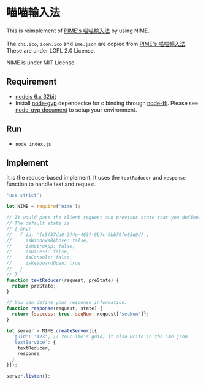 喵喵輸入法
=============
This is reimplement of [PIME's 喵喵輸入法](https://github.com/EasyIME/PIME/tree/master/server/input_methods/meow) by using NIME.

The `chi.ico`, `icon.ico` and `ime.json` are copied from [PIME's 喵喵輸入法](https://github.com/EasyIME/PIME/tree/master/server/input_methods/meow). These are under LGPL 2.0 License.

NIME is under MIT License.


## Requirement

- [nodejs 6.x 32bit](https://nodejs.org/en/)
- Install [node-gyp](https://github.com/nodejs/node-gyp) dependecise for c binding through [node-ffi](https://github.com/node-ffi/node-ffi). Please see [node-gyp document](https://github.com/nodejs/node-gyp#installation) to setup your environment.


## Run

- `node index.js`


## Implement

It is the reduce-based implement. It uses the `textReducer` and `response` function to handle text and request.

```js
'use strict';

let NIME = require('nime');

// It would pass the client request and previous state that you define.
// The default state is
// { env:
//   { id: '{c5f37da0-274e-4837-9b7c-9bb79fe85d9d}',
//     isWindows8Above: false,
//     isMetroApp: false,
//     isUiLess: false,
//     isConsole: false,
//     isKeyboardOpen: true
//   }
// }
function textReducer(request, preState) {
  return preState;
}

// You can define your response information.
function response(request, state) {
  return {success: true, seqNum: request['seqNum']};
}

let server = NIME.createServer([{
  'guid': '123', // Your ime's guid, it also write in the ime.json
  'textService': {
    textReducer,
    response
  }
}]);

server.listen();
```
